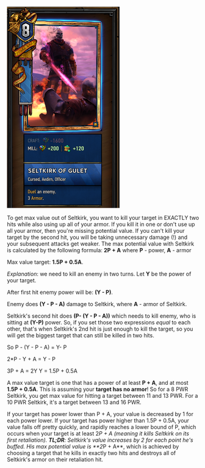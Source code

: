 ![Seltkirk of Gulet](./images/seltkirk.png)

To get max
value out of Seltkirk, you want to kill your target in EXACTLY two hits while
also using up all of your armor. If you kill it in one or don't use up all your
armor, then you're missing potential value. If you can't kill your target by the
second hit, you will be taking unnecessary damage (!) and your subsequent
attacks get weaker. The max potential value with Seltkirk is calculated by the
following formula: **2P + A** where **P** - power, **A** - armor

Max value
target: **1.5P + 0.5A**.

*Explanation*: we need to kill an enemy in two turns.
Let **Y** be the power of your target.

After first hit enemy power will be:
**(Y - P)**.

Enemy does **(Y - P - A)** damage to Seltkirk, where **A** - armor
of Seltkirk.

Seltkirk's second hit does **(P- (Y - P - A))** which needs to
kill enemy, who is sitting at **(Y-P)** power. So, if you set those two
expressions *equal* to each other, that's when Seltkirk's 2nd hit is just enough
to kill the target, so you will get the biggest target that can still be killed
in two hits.

So P - (Y - P - A) = Y- P

  2*P - Y + A = Y - P

  3P + A = 2Y
Y = 1.5P + 0.5A
 
A max value target is one that has a power of at least **P +
A**, and at most **1.5P + 0.5A**. This is assuming your **target has no armor**!
So for a 8 PWR Seltkirk, you get max value for hitting a target between 11 and
13 PWR. For a 10 PWR Seltkirk, it's a target between 13 and 16 PWR.

If your
target has power lower than P + A, your value is decreased by 1 for each power
lower. If your target has power higher than 1.5P + 0.5A, your value falls off
pretty quickly, and rapidly reaches a lower bound of P, which occurs when your
target is at least 2*P + A (meaning it kills Seltkirk on its first retaliation).
**TL;DR**: Seltkirk's value increases by 2 for each point he's buffed. His max
potential value is **2*P + A**, which is achieved by choosing a target that he
kills in exactly two hits and destroys all of Seltkirk's armor on their
retaliation hit.
